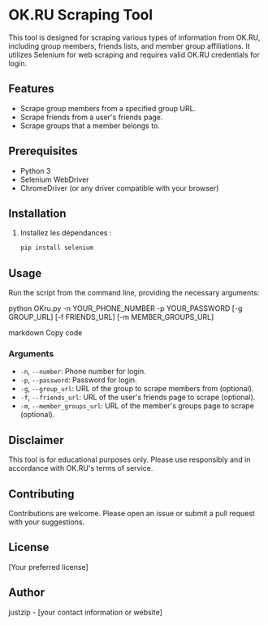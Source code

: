 # OK.RU Scraping Tool

This tool is designed for scraping various types of information from OK.RU, including group members, friends lists, and member group affiliations. It utilizes Selenium for web scraping and requires valid OK.RU credentials for login.

## Features

- Scrape group members from a specified group URL.
- Scrape friends from a user's friends page.
- Scrape groups that a member belongs to.

## Prerequisites

- Python 3
- Selenium WebDriver
- ChromeDriver (or any driver compatible with your browser)

## Installation

1. Installez les dépendances :

   ```bash
   pip install selenium

## Usage

Run the script from the command line, providing the necessary arguments:

python OKru.py -n YOUR_PHONE_NUMBER -p YOUR_PASSWORD [-g GROUP_URL] [-f FRIENDS_URL] [-m MEMBER_GROUPS_URL]

markdown
Copy code

### Arguments

- `-n`, `--number`: Phone number for login.
- `-p`, `--password`: Password for login.
- `-g`, `--group_url`: URL of the group to scrape members from (optional).
- `-f`, `--friends_url`: URL of the user's friends page to scrape (optional).
- `-m`, `--member_groups_url`: URL of the member's groups page to scrape (optional).

## Disclaimer

This tool is for educational purposes only. Please use responsibly and in accordance with OK.RU's terms of service.

## Contributing

Contributions are welcome. Please open an issue or submit a pull request with your suggestions.

## License

[Your preferred license]

## Author

justzip - [your contact information or website]
